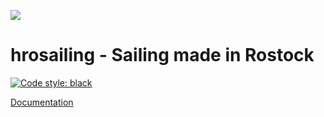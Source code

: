![][logo] 
# hrosailing - Sailing made in Rostock
[![Code style: black](https://img.shields.io/badge/code%20style-black-000000.svg)](https://github.com/psf/black)

[logo]: https://gibhub.com/VFDannenberg/PolarDiagrams/logo.png

[Documentation](https://vfdannenberg.github.io/PolarDiagrams "hrosailing")
